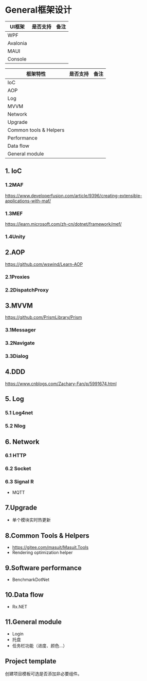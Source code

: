# General框架设计

| UI框架   | 是否支持 | 备注 |
| -------- | -------- | ---- |
| WPF      |          |      |
| Avalonia |          |      |
| MAUI     |          |      |
| Console  |          |      |




| 框架特性               | 是否支持 | 备注 |
| ---------------------- | -------- | ---- |
| IoC                    |          |      |
| AOP                    |          |      |
| Log                    |          |      |
| MVVM                   |          |      |
| Network                |          |      |
| Upgrade                |          |      |
| Common tools & Helpers |          |      |
| Performance            |          |      |
| Data flow              |          |      |
| General module         |          |      |



## 1. IoC

### 1.2MAF

https://www.developerfusion.com/article/9396/creating-extensible-applications-with-maf/

### 1.3MEF

https://learn.microsoft.com/zh-cn/dotnet/framework/mef/

### 1.4Unity




## 2.AOP

https://github.com/wswind/Learn-AOP

### 2.1Proxies

### 2.2DispatchProxy




## 3.MVVM

https://github.com/PrismLibrary/Prism

### 3.1Messager

### 3.2Navigate

### 3.3Dialog




## 4.DDD

https://www.cnblogs.com/Zachary-Fan/p/5991674.html



## 5. Log

### 5.1 Log4net

### 5.2 Nlog




## 6. Network

### 6.1 HTTP

### 6.2 Socket

### 6.3 Signal R

- MQTT



## 7.Upgrade

- 单个模块实时热更新



## 8.Common Tools & Helpers

- https://gitee.com/masuit/Masuit.Tools
- Rendering optimization helper



## 9.Software performance

- BenchmarkDotNet



## 10.Data flow

- Rx.NET



## 11.General module

- Login
- 托盘
- 任务栏功能（进度、颜色...）



## Project template

创建项目模板可选是否添加非必要组件。

